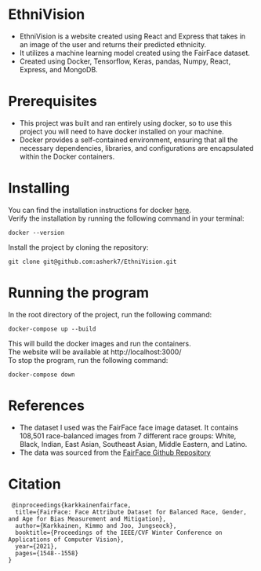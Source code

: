 # EthniVision
* EthniVision is a website created using React and Express that takes in an image of the user and returns their predicted ethnicity.  
* It utilizes a machine learning model created using the FairFace dataset.  
* Created using Docker, Tensorflow, Keras, pandas, Numpy, React, Express, and MongoDB.

# Prerequisites  
* This project was built and ran entirely using docker, so to use this project you will need to have docker installed on your machine.  
* Docker provides a self-contained environment, ensuring that all the necessary dependencies, libraries, and configurations are encapsulated within the Docker containers.

# Installing
You can find the installation instructions for docker [here](https://docs.docker.com/get-docker/).  
Verify the installation by running the following command in your terminal:  
```
docker --version
``` 
Install the project by cloning the repository:  
```
git clone git@github.com:asherk7/EthniVision.git
```

# Running the program
In the root directory of the project, run the following command:  
```
docker-compose up --build
```
This will build the docker images and run the containers.  
The website will be available at http://localhost:3000/  
To stop the program, run the following command:  
```
docker-compose down
```

# References  
* The dataset I used was the FairFace face image dataset. It contains 108,501 race-balanced images from 7 different race groups: White, Black, Indian, East Asian, Southeast Asian, Middle Eastern, and Latino.  
* The data was sourced from the [FairFace Github Repository](https://github.com/dchen236/FairFace)  

# Citation
```
 @inproceedings{karkkainenfairface,
  title={FairFace: Face Attribute Dataset for Balanced Race, Gender, and Age for Bias Measurement and Mitigation},
  author={Karkkainen, Kimmo and Joo, Jungseock},
  booktitle={Proceedings of the IEEE/CVF Winter Conference on Applications of Computer Vision},
  year={2021},
  pages={1548--1558}
}
```